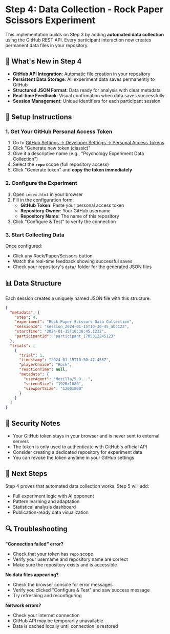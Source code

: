 # Step 4: Data Collection - Rock Paper Scissors Experiment

This implementation builds on Step 3 by adding **automated data collection** using the GitHub REST API. Every participant interaction now creates permanent data files in your repository.

## 🎯 What's New in Step 4

- **GitHub API Integration**: Automatic file creation in your repository
- **Persistent Data Storage**: All experiment data saves permanently to GitHub
- **Structured JSON Format**: Data ready for analysis with clear metadata
- **Real-time Feedback**: Visual confirmation when data saves successfully
- **Session Management**: Unique identifiers for each participant session

## 🔧 Setup Instructions

### 1. Get Your GitHub Personal Access Token

1. Go to [GitHub Settings → Developer Settings → Personal Access Tokens](https://github.com/settings/tokens)
2. Click "Generate new token (classic)"
3. Give it a descriptive name (e.g., "Psychology Experiment Data Collection")
4. Select the **`repo`** scope (full repository access)
5. Click "Generate token" and **copy the token immediately**

### 2. Configure the Experiment

1. Open `index.html` in your browser
2. Fill in the configuration form:
   - **GitHub Token**: Paste your personal access token
   - **Repository Owner**: Your GitHub username
   - **Repository Name**: The name of this repository
3. Click "Configure & Test" to verify the connection

### 3. Start Collecting Data

Once configured:
- Click any Rock/Paper/Scissors button
- Watch the real-time feedback showing successful saves
- Check your repository's `data/` folder for the generated JSON files

## 📊 Data Structure

Each session creates a uniquely named JSON file with this structure:

```json
{
  "metadata": {
    "step": 4,
    "experiment": "Rock-Paper-Scissors Data Collection",
    "sessionId": "session_2024-01-15T10-30-45_abc123",
    "startTime": "2024-01-15T10:30:45.123Z",
    "participantId": "participant_1705312245123"
  },
  "trials": [
    {
      "trial": 1,
      "timestamp": "2024-01-15T10:30:47.456Z",
      "playerChoice": "Rock",
      "reactionTime": null,
      "metadata": {
        "userAgent": "Mozilla/5.0...",
        "screenSize": "1920x1080",
        "viewportSize": "1200x800"
      }
    }
  ]
}
```

## 🔐 Security Notes

- Your GitHub token stays in your browser and is never sent to external servers
- The token is only used to authenticate with GitHub's official API
- Consider creating a dedicated repository for experiment data
- You can revoke the token anytime in your GitHub settings

## 🚀 Next Steps

Step 4 proves that automated data collection works. Step 5 will add:
- Full experiment logic with AI opponent
- Pattern learning and adaptation
- Statistical analysis dashboard
- Publication-ready data visualization

## 🔍 Troubleshooting

**"Connection failed" error?**
- Check that your token has `repo` scope
- Verify your username and repository name are correct
- Make sure the repository exists and is accessible

**No data files appearing?**
- Check the browser console for error messages
- Verify you clicked "Configure & Test" and saw success message
- Try refreshing and reconfiguring

**Network errors?**
- Check your internet connection
- GitHub API may be temporarily unavailable
- Data is cached locally until connection is restored 